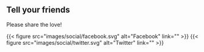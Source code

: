 ---
---
## Tell your friends

Please share the love!

{{< figure src="images/social/facebook.svg" alt="Facebook" link="" >}}
{{< figure src="images/social/twitter.svg" alt="Twitter" link="" >}}

